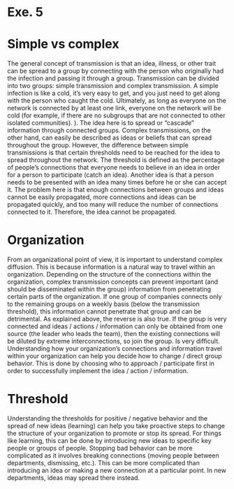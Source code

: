 Exe. 5
================

# Simple vs complex

The general concept of transmission is that an idea, illness, or other
trait can be spread to a group by connecting with the person who
originally had the infection and passing it through a group.
Transmission can be divided into two groups: simple transmission and
complex transmission. A simple infection is like a cold, it’s very easy
to get, and you just need to get along with the person who caught the
cold. Ultimately, as long as everyone on the network is connected by at
least one link, everyone on the network will be cold (for example, if
there are no subgroups that are not connected to other isolated
communities). ). The idea here is to spread or “cascade” information
through connected groups. Complex transmissions, on the other hand, can
easily be described as ideas or beliefs that can spread throughout the
group. However, the difference between simple transmissions is that
certain thresholds need to be reached for the idea to spread throughout
the network. The threshold is defined as the percentage of people’s
connections that everyone needs to believe in an idea in order for a
person to participate (catch an idea). Another idea is that a person
needs to be presented with an idea many times before he or she can
accept it. The problem here is that enough connections between groups
and ideas cannot be easily propagated, more connections and ideas can be
propagated quickly, and too many will reduce the number of connections
connected to it. Therefore, the idea cannot be propagated.

# Organization

From an organizational point of view, it is important to understand
complex diffusion. This is because information is a natural way to
travel within an organization. Depending on the structure of the
connections within the organization, complex transmission concepts can
prevent important (and should be disseminated within the group)
information from penetrating certain parts of the organization. If one
group of companies connects only to the remaining groups on a weekly
basis (below the transmission threshold), this information cannot
penetrate that group and can be detrimental. As explained above, the
reverse is also true. If the group is very connected and ideas / actions
/ information can only be obtained from one source (the leader who leads
the team), then the existing connections will be diluted by extreme
interconnections, so join the group. Is very difficult. Understanding
how your organization’s connections and information travel within your
organization can help you decide how to change / direct group behavior.
This is done by choosing who to approach / participate first in order to
successfully implement the idea / action / information.

# Threshold

Understanding the thresholds for positive / negative behavior and the
spread of new ideas (learning) can help you take proactive steps to
change the structure of your organization to promote or stop its spread.
For things like learning, this can be done by introducing new ideas to
specific key people or groups of people. Stopping bad behavior can be
more complicated as it involves breaking connections (moving people
between departments, dismissing, etc.). This can be more complicated
than introducing an idea or making a new connection at a particular
point. In new departments, ideas may spread there instead.
